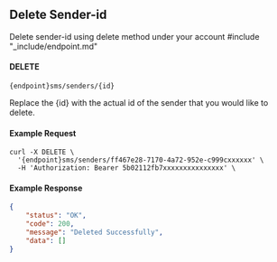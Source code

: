## Delete Sender-id

Delete sender-id using delete method under your account
#include "_include/endpoint.md"

#### DELETE

```
{endpoint}sms/senders/{id}
```

Replace the {id} with the actual id of the sender that you would like to delete.

#### Example Request

```
curl -X DELETE \
  '{endpoint}sms/senders/ff467e28-7170-4a72-952e-c999cxxxxxx' \
  -H 'Authorization: Bearer 5b02112fb7xxxxxxxxxxxxxxx' \
```

#### Example Response

```json
{
    "status": "OK",
    "code": 200,
    "message": "Deleted Successfully",
    "data": []
}
```
